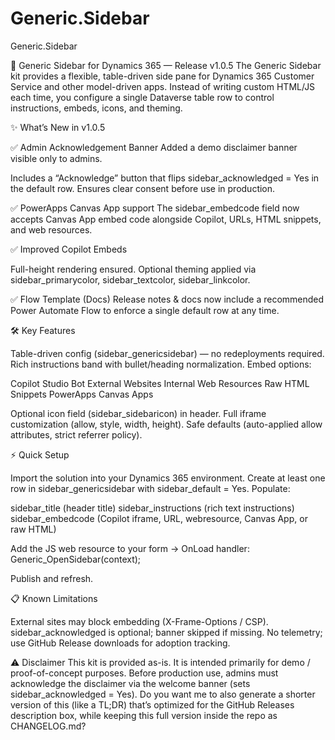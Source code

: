 # Generic.Sidebar
Generic.Sidebar

🚀 Generic Sidebar for Dynamics 365 — Release v1.0.5
The Generic Sidebar kit provides a flexible, table-driven side pane for Dynamics 365 Customer Service and other model-driven apps.
Instead of writing custom HTML/JS each time, you configure a single Dataverse table row to control instructions, embeds, icons, and theming.

✨ What’s New in v1.0.5


✅ Admin Acknowledgement Banner
Added a demo disclaimer banner visible only to admins.

Includes a “Acknowledge” button that flips sidebar_acknowledged = Yes in the default row.
Ensures clear consent before use in production.



✅ PowerApps Canvas App support
The sidebar_embedcode field now accepts Canvas App embed code alongside Copilot, URLs, HTML snippets, and web resources.


✅ Improved Copilot Embeds

Full-height rendering ensured.
Optional theming applied via sidebar_primarycolor, sidebar_textcolor, sidebar_linkcolor.



✅ Flow Template (Docs)
Release notes & docs now include a recommended Power Automate Flow to enforce a single default row at any time.



🛠 Key Features

Table-driven config (sidebar_genericsidebar) — no redeployments required.
Rich instructions band with bullet/heading normalization.
Embed options:

Copilot Studio Bot
External Websites
Internal Web Resources
Raw HTML Snippets
PowerApps Canvas Apps


Optional icon field (sidebar_sidebaricon) in header.
Full iframe customization (allow, style, width, height).
Safe defaults (auto-applied allow attributes, strict referrer policy).


⚡ Quick Setup

Import the solution into your Dynamics 365 environment.
Create at least one row in sidebar_genericsidebar with sidebar_default = Yes.
Populate:

sidebar_title (header title)
sidebar_instructions (rich text instructions)
sidebar_embedcode (Copilot iframe, URL, webresource, Canvas App, or raw HTML)


Add the JS web resource to your form → OnLoad handler:
Generic_OpenSidebar(context);


Publish and refresh.


📋 Known Limitations

External sites may block embedding (X-Frame-Options / CSP).
sidebar_acknowledged is optional; banner skipped if missing.
No telemetry; use GitHub Release downloads for adoption tracking.


⚠️ Disclaimer
This kit is provided as-is. It is intended primarily for demo / proof-of-concept purposes.
Before production use, admins must acknowledge the disclaimer via the welcome banner (sets sidebar_acknowledged = Yes).
Do you want me to also generate a shorter version of this (like a TL;DR) that’s optimized for the GitHub Releases description box, while keeping this full version inside the repo as CHANGELOG.md?
